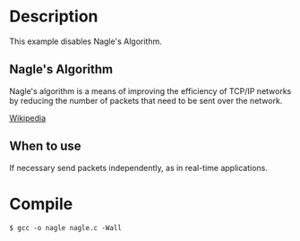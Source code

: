 # Description

This example disables Nagle's Algorithm.

## Nagle's Algorithm

Nagle's algorithm is a means of improving the efficiency of TCP/IP networks by
reducing the number of packets that need to be sent over the network.

[Wikipedia](http://en.wikipedia.org/wiki/Nagle%27s_algorithm)

## When to use

If necessary send packets independently, as in real-time applications.

# Compile

    $ gcc -o nagle nagle.c -Wall

